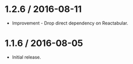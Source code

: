 1.2.6 / 2016-08-11
==================

  * Improvement - Drop direct dependency on Reactabular.

1.1.6 / 2016-08-05
==================

  * Initial release.
